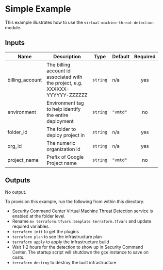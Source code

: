 # Simple Example

This example illustrates how to use the `virtual-machine-threat-detection` module.

<!-- BEGINNING OF PRE-COMMIT-TERRAFORM DOCS HOOK -->
## Inputs

| Name | Description | Type | Default | Required |
|------|-------------|------|---------|:--------:|
| billing\_account | The billing account id associated with the project, e.g. XXXXXX-YYYYYY-ZZZZZZ | `string` | n/a | yes |
| environment | Environment tag to help identify the entire deployment | `string` | `"vmtd"` | no |
| folder\_id | The folder to deploy project in | `string` | n/a | yes |
| org\_id | The numeric organization id | `string` | n/a | yes |
| project\_name | Prefix of Google Project name | `string` | `"vmtd"` | no |

## Outputs

No output.

<!-- END OF PRE-COMMIT-TERRAFORM DOCS HOOK -->

To provision this example, run the following from within this directory:
- Security Command Center Virtual Machine Threat Detection service is enabled at the folder level.
- Rename `mv terraform.tfvars.template terraform.tfvars` and update required variables.
- `terraform init` to get the plugins
- `terraform plan` to see the infrastructure plan
- `terraform apply` to apply the infrastructure build
- Wait 1-2 hours for the detection to show up in Security Command Center. The startup script will shutdown the gce instance to save on costs.
- `terraform destroy` to destroy the built infrastructure
